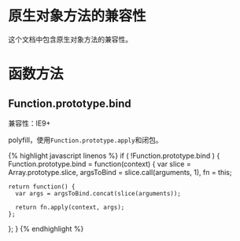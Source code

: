 # 原生对象方法的兼容性
这个文档中包含原生对象方法的兼容性。

# 函数方法
## Function.prototype.bind
兼容性：IE9+

polyfill，使用`Function.prototype.apply`和闭包。

{% highlight javascript linenos %}
if ( !Function.prototype.bind ) {
  Function.prototype.bind = function(context) {
    var slice = Array.prototype.slice,
        argsToBind = slice.call(arguments, 1),
        fn = this;

    return function() {
      var args = argsToBind.concat(slice(arguments));

      return fn.apply(context, args);
    };
  };
}
{% endhighlight %}



